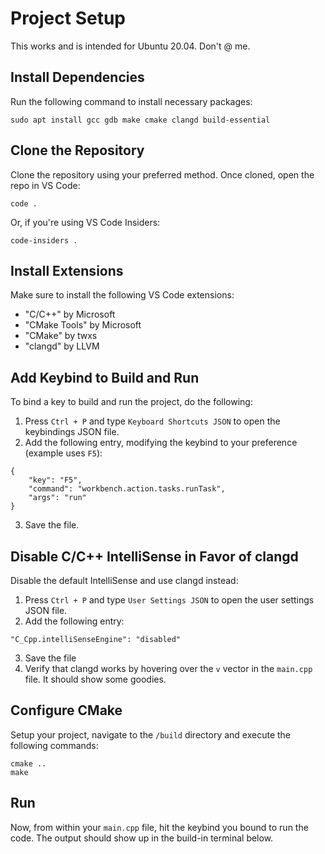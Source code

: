 # Project Setup
This works and is intended for Ubuntu 20.04. Don't @ me.

## Install Dependencies
Run the following command to install necessary packages:

```
sudo apt install gcc gdb make cmake clangd build-essential
```

## Clone the Repository
Clone the repository using your preferred method. Once cloned, open the repo in VS Code:

```
code .
```

Or, if you're using VS Code Insiders:

```
code-insiders .
```

## Install Extensions
Make sure to install the following VS Code extensions:

- "C/C++" by Microsoft
- "CMake Tools" by Microsoft
- "CMake" by twxs
- "clangd" by LLVM

## Add Keybind to Build and Run
To bind a key to build and run the project, do the following:

1. Press `Ctrl + P` and type `Keyboard Shortcuts JSON` to open the keybindings JSON file.
2. Add the following entry, modifying the keybind to your preference (example uses `F5`):

```
{
    "key": "F5",
    "command": "workbench.action.tasks.runTask",
    "args": "run"
}
```

3. Save the file.

## Disable C/C++ IntelliSense in Favor of clangd
Disable the default IntelliSense and use clangd instead:

1. Press `Ctrl + P` and type `User Settings JSON` to open the user settings JSON file.
2. Add the following entry:

```
"C_Cpp.intelliSenseEngine": "disabled"
```

3. Save the file
4. Verify that clangd works by hovering over the `v` vector in the `main.cpp` file. It should show some goodies.

## Configure CMake
Setup your project, navigate to the `/build` directory and execute the following commands:

```
cmake ..
make
```

## Run
Now, from within your `main.cpp` file, hit the keybind you bound to run the code. The output should show up in the build-in terminal below.